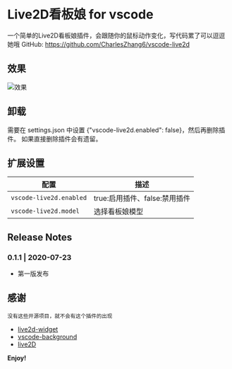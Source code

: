 # Live2D看板娘 for vscode

一个简单的Live2D看板娘插件，会跟随你的鼠标动作变化，写代码累了可以逗逗她哦
GitHub: https://github.com/CharlesZhang6/vscode-live2d

## 效果
![效果](https://charleszhang6.github.io/vscode-live2d/res/assets/demo.png)

## 卸载

需要在 settings.json 中设置 {"vscode-live2d.enabled": false}，然后再删除插件。
如果直接删除插件会有遗留。

## 扩展设置

|配置 | 描述
|-----|------------
|`vscode-live2d.enabled`| true:启用插件、false:禁用插件
|`vscode-live2d.model`| 选择看板娘模型

## Release Notes

### 0.1.1 | 2020-07-23

- 第一版发布

## 感谢

```
没有这些开源项目，就不会有这个插件的出现
```
* [live2d-widget](https://github.com/stevenjoezhang/live2d-widget)
* [vscode-background](https://github.com/shalldie/vscode-background)
* [live2D](https://marketplace.visualstudio.com/items?itemName=yuansnowboy.yuansnowboy)

**Enjoy!**
